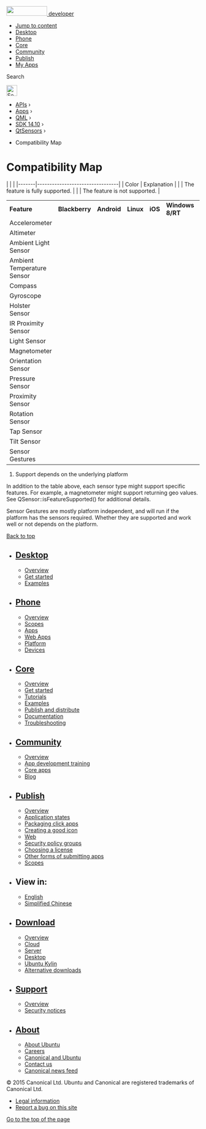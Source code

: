 <a href="https://developer.ubuntu.com/" class="logo-ubuntu"><img src="https://developer.ubuntu.com/assets/sites/ubuntu/latest/u/img/logos/logo-ubuntu-orange.svg" width="106" height="25" /> <span>developer</span></a>

-   [Jump to content](index.html#main-content)
-   [Desktop](https://developer.ubuntu.com/en/desktop/)
-   [Phone](https://developer.ubuntu.com/en/phone/)
-   [Core](https://developer.ubuntu.com/core)
-   [Community](https://developer.ubuntu.com/en/community/)
-   [Publish](https://developer.ubuntu.com/en/publish/)
-   [My Apps](https://myapps.developer.ubuntu.com/)

Search

<img src="https://developer.ubuntu.com/assets/sites/ubuntu/latest/u/img/search-white.svg" alt="Search" height="28" />

-   [APIs](../../../../index.html) ›
-   [Apps](../../../index.html) ›
-   [QML](../../index.html) ›
-   <a href="../index.html" class="sub-nav-item">SDK 14.10</a> ›
-   <a href="../QtSensors/index.html" class="sub-nav-item">QtSensors</a> ›

<!-- -->

-   Compatibility Map

Compatibility Map
=================

<span class="subtitle"></span>
<span id="details"></span>
|       |                                 |
|-------|---------------------------------|
| Color | Explanation                     |
|       | The feature is fully supported. |
|       | The feature is not supported.   |

|                            |                |             |           |         |                  |                   |             |              |
|----------------------------|----------------|-------------|-----------|---------|------------------|-------------------|-------------|--------------|
| **Feature**                | **Blackberry** | **Android** | **Linux** | **iOS** | **Windows 8/RT** | **Windows Phone** | **Generic** | **Sensorfw** |
| Accelerometer              |                |             |           |         |                  |                   |             |              |
| Altimeter                  |                |             |           |         |                  |                   |             |              |
| Ambient Light Sensor       |                |             |           |         |                  |                   |             |              |
| Ambient Temperature Sensor |                |             |           |         |                  |                   |             |              |
| Compass                    |                |             |           |         |                  |                   |             |              |
| Gyroscope                  |                |             |           |         |                  |                   |             |              |
| Holster Sensor             |                |             |           |         |                  |                   |             |              |
| IR Proximity Sensor        |                |             |           |         |                  |                   |             |              |
| Light Sensor               |                |             |           |         |                  |                   |             |              |
| Magnetometer               |                |             |           |         |                  |                   |             |              |
| Orientation Sensor         |                |             |           |         |                  |                   |             |              |
| Pressure Sensor            |                |             |           |         |                  |                   |             |              |
| Proximity Sensor           |                |             |           |         |                  |                   |             |              |
| Rotation Sensor            |                |             |           |         |                  |                   |             |              |
| Tap Sensor                 |                |             |           |         |                  |                   |             |              |
| Tilt Sensor                |                |             |           |         |                  |                   |             |              |
| Sensor Gestures            |                |             |           |         |                  |                   |             |              |

1) Support depends on the underlying platform

In addition to the table above, each sensor type might support specific features. For example, a magnetometer might support returning geo values. See QSensor::isFeatureSupported() for additional details.

Sensor Gestures are mostly platform independent, and will run if the platform has the sensors required. Whether they are supported and work well or not depends on the platform.

[Back to top](index.html#)

-   [Desktop](https://developer.ubuntu.com/en/desktop/)
    ---------------------------------------------------

    -   [Overview](https://developer.ubuntu.com/en/desktop/)
    -   [Get started](http://snapcraft.io/?utm_source=developer.ubuntu.com&utm_medium=devportal&utm_term=snaps%20snapcraft%20desktop&utm_content=menu&utm_campaign=duc_snappers)
    -   [Examples](https://github.com/ubuntu/snappy-playpen)

-   [Phone](https://developer.ubuntu.com/en/phone/)
    -----------------------------------------------

    -   [Overview](https://developer.ubuntu.com/en/phone/)
    -   [Scopes](https://developer.ubuntu.com/en/phone/scopes/)
    -   [Apps](https://developer.ubuntu.com/en/phone/apps/)
    -   [Web Apps](https://developer.ubuntu.com/en/phone/web/)
    -   [Platform](https://developer.ubuntu.com/en/phone/platform/)
    -   [Devices](https://developer.ubuntu.com/en/phone/devices/)

-   [Core](https://developer.ubuntu.com/core)
    -----------------------------------------

    -   [Overview](https://developer.ubuntu.com/core)
    -   [Get started](https://developer.ubuntu.com/core/get-started)
    -   [Tutorials](https://developer.ubuntu.com/core/tutorials)
    -   [Examples](https://developer.ubuntu.com/core/examples)
    -   [Publish and distribute](https://developer.ubuntu.com/core/publish-and-distribute)
    -   [Documentation](https://developer.ubuntu.com/core/documentation)
    -   [Troubleshooting](https://developer.ubuntu.com/core/troubleshooting)

-   [Community](https://developer.ubuntu.com/en/community/)
    -------------------------------------------------------

    -   [Overview](https://developer.ubuntu.com/en/community/)
    -   [App development training](https://developer.ubuntu.com/en/community/training/)
    -   [Core apps](https://developer.ubuntu.com/en/community/core-apps/)
    -   [Blog](https://developer.ubuntu.com/en/community/blog/)

-   [Publish](https://developer.ubuntu.com/en/publish/)
    ---------------------------------------------------

    -   [Overview](https://developer.ubuntu.com/en/publish/)
    -   [Application states](https://developer.ubuntu.com/en/publish/application-states/)
    -   [Packaging click apps](https://developer.ubuntu.com/en/publish/packaging-click-apps/)
    -   [Creating a good icon](https://developer.ubuntu.com/en/publish/creating-a-good-icon/)
    -   [Web](https://developer.ubuntu.com/en/publish/web/)
    -   [Security policy groups](https://developer.ubuntu.com/en/publish/security-policy-groups/)
    -   [Choosing a license](https://developer.ubuntu.com/en/publish/choosing-a-license/)
    -   [Other forms of submitting apps](https://developer.ubuntu.com/en/publish/other-forms-of-submitting-apps/)
    -   [Scopes](https://developer.ubuntu.com/en/publish/scopes/)

-   View in:
    --------

    -   [English](index.html "Change to language: English")
    -   [Simplified Chinese](index.html "Change to language: Simplified Chinese")

-   [Download](http://ubuntu.com/download/)
    ---------------------------------------

    -   [Overview](http://ubuntu.com/download)
    -   [Cloud](http://ubuntu.com/download/cloud)
    -   [Server](http://ubuntu.com/download/server)
    -   [Desktop](http://ubuntu.com/download/desktop)
    -   [Ubuntu Kylin](http://ubuntu.com/download/ubuntu-kylin)
    -   [Alternative downloads](http://ubuntu.com/download/alternative-downloads)

-   [Support](http://ubuntu.com/support/)
    -------------------------------------

    -   [Overview](http://ubuntu.com/support)
    -   [Security notices](http://www.ubuntu.com/usn/)

-   [About](http://ubuntu.com/about/)
    ---------------------------------

    -   [About Ubuntu](http://ubuntu.com/about/about-ubuntu)
    -   [Careers](http://www.canonical.com/careers)
    -   [Canonical and Ubuntu](http://ubuntu.com/about/canonical-and-ubuntu)
    -   [Contact us](http://ubuntu.com/about/contact-us)
    -   [Canonical news feed](http://insights.ubuntu.com/feed/)

© 2015 Canonical Ltd. Ubuntu and Canonical are registered trademarks of Canonical Ltd.

-   [Legal information](http://www.ubuntu.com/legal)
-   [Report a bug on this site](https://bugs.launchpad.net/developer-ubuntu-com/)

<span class="accessibility-aid">[Go to the top of the page](index.html#)</span>
